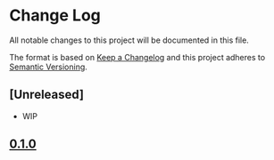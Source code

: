 Change Log
==========

All notable changes to this project will be documented in this file.

The format is based on [Keep a Changelog](http://keepachangelog.com/)
and this project adheres to [Semantic Versioning](http://semver.org/).

## [Unreleased]
- WIP

## [0.1.0](https://github.com/TangoMan75/tools/releases/tag/0.1.0)

